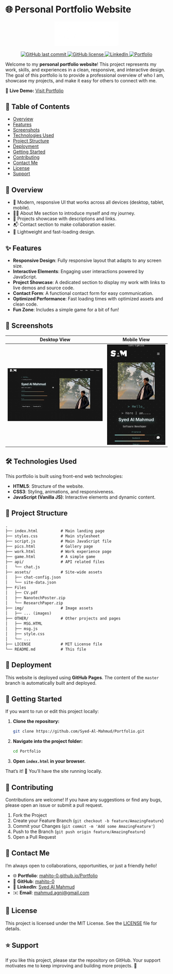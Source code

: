 # 🌐 Personal Portfolio Website

<p align="center">
  <img src="img/logo.png" alt="Project Logo" width="200">
</p>

<p align="center">
  <a href="https://github.com/mahito-0/Portfolio/commits/master">
    <img src="https://img.shields.io/github/last-commit/Syed-Al-Mahmud/Portfolio" alt="GitHub last commit" />
  </a>
  <a href="https://github.com/mahito-0/Portfolio/blob/master/LICENSE">
    <img src="https://img.shields.io/github/license/Syed-Al-Mahmud/Portfolio" alt="GitHub license" />
  </a>
  <a href="https://www.linkedin.com/in/syed-al-mahmud-45a671296/">
    <img src="https://img.shields.io/badge/LinkedIn-Syed%20Al%20Mahmud-blue" alt="LinkedIn">
  </a>
  <a href="https://syed-al-mahmud.github.io/Portfolio/">
    <img src="https://img.shields.io/badge/Portfolio-Live%20Demo-brightgreen" alt="Portfolio">
  </a>
</p>

Welcome to my **personal portfolio website**! This project represents my work, skills, and experiences in a clean, responsive, and interactive design. The goal of this portfolio is to provide a professional overview of who I am, showcase my projects, and make it easy for others to connect with me.

🔗 **Live Demo:** [Visit Portfolio](https://Syed-Al-Mahmud.github.io/Portfolio/)

## 📜 Table of Contents
- [Overview](#-overview)
- [Features](#-features)
- [Screenshots](#-screenshots)
- [Technologies Used](#-technologies-used)
- [Project Structure](#-project-structure)
- [Deployment](#-deployment)
- [Getting Started](#-getting-started)
- [Contributing](#-contributing)
- [Contact Me](#-contact-me)
- [License](#-license)
- [Support](#-support)

## 📌 Overview
- 🎨 Modern, responsive UI that works across all devices (desktop, tablet, mobile).
- 👨‍💻 About Me section to introduce myself and my journey.
- 💼 Projects showcase with descriptions and links.
- 📬 Contact section to make collaboration easier.
- 🚀 Lightweight and fast-loading design.

## ✨ Features
- **Responsive Design**: Fully responsive layout that adapts to any screen size.
- **Interactive Elements**: Engaging user interactions powered by JavaScript.
- **Project Showcase**: A dedicated section to display my work with links to live demos and source code.
- **Contact Form**: A functional contact form for easy communication.
- **Optimized Performance**: Fast loading times with optimized assets and clean code.
- **Fun Zone**: Includes a simple game for a bit of fun!

## 📸 Screenshots

| Desktop View | Mobile View |
|--------------|-------------|
| ![Desktop Screenshot](img/proimg.png) | ![Mobile Screenshot](img/mobile.jpg) |

## 🛠️ Technologies Used
This portfolio is built using front-end web technologies:

- **HTML5**: Structure of the website.
- **CSS3**: Styling, animations, and responsiveness.
- **JavaScript (Vanilla JS)**: Interactive elements and dynamic content.

## 📂 Project Structure
```
.
├── index.html          # Main landing page
├── styles.css          # Main stylesheet
├── script.js           # Main JavaScript file
├── pics.html           # Gallery page
├── work.html           # Work experience page
├── game.html           # A simple game
├── api/                # API related files
│   └── chat.js
├── assets/             # Site-wide assets
│   ├── chat-config.json
│   └── site-data.json
├── Files
│   ├── CV.pdf
│   ├── NanotechPoster.zip
│   └── ResearchPaper.zip
├── img/                # Image assets
│   ├── ... (images)
├── OTHER/              # Other projects and pages
│   ├── MSG.HTML
│   ├── msg.js
│   ├── style.css
│   └── ...
├── LICENSE             # MIT License file
└── README.md           # This file
```

## 🚀 Deployment
This website is deployed using **GitHub Pages**. The content of the `master` branch is automatically built and deployed.

## 🏁 Getting Started

If you want to run or edit this project locally:

1. **Clone the repository:**
   ```bash
   git clone https://github.com/Syed-Al-Mahmud/Portfolio.git
   ```
2. **Navigate into the project folder:**
    ```bash
    cd Portfolio
    ```
3. **Open `index.html` in your browser.**

That’s it! 🎉 You’ll have the site running locally.

## 🤝 Contributing

Contributions are welcome! If you have any suggestions or find any bugs, please open an issue or submit a pull request. 

1. Fork the Project
2. Create your Feature Branch (`git checkout -b feature/AmazingFeature`)
3. Commit your Changes (`git commit -m 'Add some AmazingFeature'`)
4. Push to the Branch (`git push origin feature/AmazingFeature`)
5. Open a Pull Request

## 📧 Contact Me
I’m always open to collaborations, opportunities, or just a friendly hello!

- 🌐 **Portfolio**: [mahito-0.github.io/Portfolio](https://mahito-0.github.io/Portfolio/)
- 🐙 **GitHub**: [mahito-0](https://github.com/mahito-0)
- 💼 **LinkedIn**: [Syed Al Mahmud](https://www.linkedin.com/in/syed-al-mahmud-45a671296/)
- ✉️ **Email**: [mahmud.agni@gmail.com](mailto:mahmud.agni@gmail.com)

## 📄 License
This project is licensed under the MIT License. See the [LICENSE](LICENSE) file for details.

## ⭐ Support
If you like this project, please star the repository on GitHub.
Your support motivates me to keep improving and building more projects. 🚀
